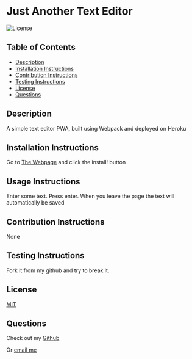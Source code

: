 # Just Another Text Editor
  ![License](https://img.shields.io/badge/license-MIT-green.svg)

  ## Table of Contents
  - [Description](#description)
  - [Installation Instructions](#installation-instructions)
  - [Contribution Instructions](#contribution-instructions)
  - [Testing Instructions](#testing-instructions)
  - [License](#license)
  - [Questions](#questions)
  ## Description
  A simple text editor PWA, built using Webpack and deployed on Heroku

  ## Installation Instructions
  Go to [The Webpage]( https://young-wildwood-92099.herokuapp.com/) and click the install! button

  ## Usage Instructions
  Enter some text. Press enter. When you leave the page the text will automatically be saved

  ## Contribution Instructions
  None

  ## Testing Instructions
  Fork it from my github and try to break it.

  ## License
  [MIT](https://opensource.org/licenses/MIT)
  
  ## Questions
  Check out my [Github](https://github.com/SlaterMcArdle)

  Or [email me](mailto:slater.mcardle@outlook.com)
